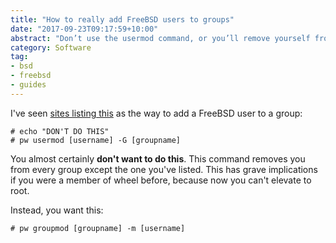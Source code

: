 ```yaml
---
title: "How to really add FreeBSD users to groups"
date: "2017-09-23T09:17:59+10:00"
abstract: "Don’t use the usermod command, or you’ll remove yourself from every other group!"
category: Software
tag:
- bsd
- freebsd
- guides
---
```

I've seen [sites listing this] as the way to add a FreeBSD user to a group:

    # echo "DON'T DO THIS"
    # pw usermod [username] -G [groupname]

You almost certainly **don't want to do this**. This command removes you from every group except the one you've listed. This has grave implications if you were a member of wheel before, because now you can't elevate to root.

Instead, you want this:

    # pw groupmod [groupname] -m [username]

[sites listing this]: https://www.cyberciti.biz/faq/freebsd-add-a-user-to-group/

